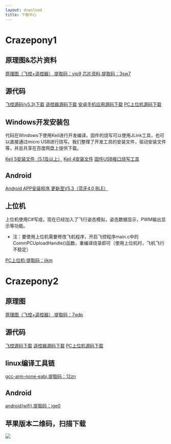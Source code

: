```yaml
---
layout: download
title: 下载中心
---
```



# Crazepony1

## 原理图&芯片资料

<a href="https://pan.baidu.com/s/13_9dhNius57A6Ur8jf9RaQ" class="btn btn-lg btn-outline" role="button" target="_blank" >原理图（飞控+遥控器）,提取码：yjp9</a>
<a href="https://pan.baidu.com/s/1d3qv2ftu6l_qbwaFxDu2wA" class="btn btn-lg btn-outline" role="button" target="_blank" >芯片资料,提取码：3sw7</a>

## 源代码

<a href="https://github.com/Crazepony/crazepony-firmware-none/archive/test_original_baro.zip" class="btn btn-lg btn-outline" role="button" target="_blank" >飞控源码(v5.3)下载</a>
<a href="https://github.com/Crazepony/crazepony-remote-none/archive/master.zip" class="btn btn-lg btn-outline" role="button" target="_blank" >遥控器源码下载</a>
<a href="https://github.com/makerfire-offical/crazepony1-app/archive/master.zip" class="btn btn-lg btn-outline" role="button" target="_blank" >安卓手机应用源码下载</a>
<a href="https://github.com/Crazepony/crazepony-host-client/archive/master.zip" class="btn btn-lg btn-outline" role="button" target="_blank" >PC上位机源码下载</a>

## Windows开发安装包
代码在Windows下使用Keil进行开发编译。固件的烧写可以使用JLink工具，也可以直接通过micro USB进行烧写。我们整理了开发工具的安装文件，驱动安装文件等，并且共享在百度网盘上提供下载。


<p>
<a href="http://pan.baidu.com/s/1sjr24qD" class="btn btn-lg btn-outline" role="button" target="_blank" >Keil 5安装文件（5.1及以上）</a>
<a href="http://pan.baidu.com/s/1ntNqLdv" class="btn btn-lg btn-outline" role="button" target="_blank" >Keil 4安装文件</a>
<a href="http://pan.baidu.com/s/1eQ1kfPw" class="btn btn-lg btn-outline" role="button" target="_blank" >固件USB接口烧写工具</a>
</p>

## Android

<a href="http://pan.baidu.com/s/1c10ZAww" class="btn btn-lg btn-outline" role="button" target="_blank" >Android APP安装程序 更新至V5.3（蓝牙4.0 BLE）</a>

## 上位机
上位机使用C#写成，现在已经加入了飞行姿态模拟，姿态数据显示，PWM输出显示等功能。
* 注：要使用上位机需要修改飞机程序，开启飞控程序main.c中的CommPCUploadHandle()函数，重编译烧录即可（使用上位机时，飞机飞行不稳定）


<a href="https://pan.baidu.com/s/1qtKOPVnadJWLYAP5Tqnetw" class="btn btn-lg btn-outline" role="button" target="_blank" >PC上位机;提取码：ijkm</a>


# Crazepony2

## 原理图

<a href="https://pan.baidu.com/s/11yCi_x178-hLdMfs2BgwgQ" class="btn btn-lg btn-outline" role="button" target="_blank" >原理图（飞控+遥控器）,提取码：7qdp</a>

## 源代码

<a href="https://github.com/makerfire-offical/Crazepony2/archive/master.zip" class="btn btn-lg btn-outline" role="button" target="_blank" >飞控源码下载</a>
<a href="https://github.com/makerfire-offical/crazepony2-remote/archive/master.zip" class="btn btn-lg btn-outline" role="button" target="_blank" >遥控器源码下载</a>
<a href="https://github.com/cleanflight/cleanflight-configurator/releases/download/CLFL_v1.2.4/cleanflight-configurator-1.2.4.zip" class="btn btn-lg btn-outline" role="button" target="_blank" >PC上位机源码下载</a>

## linux编译工具链

<a href="https://pan.baidu.com/s/1K0DfuOa_vZkBOMFTGNynQQ" class="btn btn-lg btn-outline" role="button" target="_blank" >gcc-arm-none-eabi,提取码：12zn</a>

## Android

<a href="https://pan.baidu.com/s/1bk_UK5mabjnpaqeo4h0WJQ" class="btn btn-lg btn-outline" role="button" target="_blank" >android(wifi),提取码：ige0</a>

## 苹果版本二维码，扫描下载
![](/assets/img/ios-RQcode.png)

